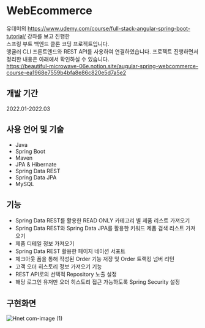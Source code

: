 # WebEcommerce

유데미의 https://www.udemy.com/course/full-stack-angular-spring-boot-tutorial/ 강좌를 보고 진행한   
스프링 부트 백엔드 클론 코딩 프로젝트입니다.  
앵귤러 CLI 프론트엔드와 REST API를 사용하여 연결하였습니다.
프로젝트 진행하면서 정리한 내용은 아래에서 확인하실 수 있습니다.  
https://beautiful-microwave-06e.notion.site/augular-spring-webcommerce-course-ea1968e7559b4bfa8e86c820e5d7a5e2  


## 개발 기간

2022.01-2022.03

## 사용 언어 및 기술

* Java
* Spring Boot
* Maven
* JPA & Hibernate
* Spring Data REST
* Spring Data JPA
* MySQL

## 기능

* Spring Data REST를 활용한 READ ONLY 카테고리 별 제품 리스트 가져오기
* Spring Data REST와 Spring Data JPA를 활용한 키워드 제품 검색 리스트 가져오기
* 제품 디테일 정보 가져오기
* Spring Data REST 활용한 페이지 네이션 서포트
* 체크아웃 폼을 통해 작성된 Order 기능 저장 및 Order 트랙킹 넘버 리턴
* 고객 오더 히스토리 정보 가져오기 기능
* REST API로의 선택적 Repository 노출 설정
* 해당 로그인 유저만 오더 히스토리 접근 가능하도록 Spring Security 설정


## 구현화면


![Hnet com-image (1)](https://user-images.githubusercontent.com/77036027/159155137-06b17324-3236-4591-9e29-108df1d3b9a7.gif)






